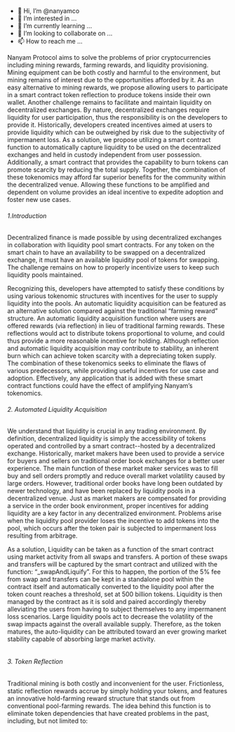 - 👋 Hi, I’m @nanyamco
- 👀 I’m interested in ...
- 🌱 I’m currently learning ...
- 💞️ I’m looking to collaborate on ...
- 📫 How to reach me ...

<!---
nanyamco/nanyamco is a ✨ special ✨ repository because its `README.md` (this file) appears on your GitHub profile.
You can click the Preview link to take a look at your changes.
--->
<p>Nanyam Protocol aims to solve the problems of prior cryptocurrencies including mining rewards, farming
rewards, and liquidity provisioning. Mining equipment can be both costly and harmful to the environment, but mining remains
of interest due to the opportunities afforded by it. As an easy alternative to mining rewards, we propose allowing users to
participate in a smart contract token reflection to produce tokens inside their own wallet. Another challenge remains to
facilitate and maintain liquidity on decentralized exchanges. By nature, decentralized exchanges require liquidity for user
participation, thus the responsibility is on the developers to provide it. Historically, developers created incentives aimed at
users to provide liquidity which can be outweighed by risk due to the subjectivity of impermanent loss. As a solution, we
propose utilizing a smart contract function to automatically capture liquidity to be used on the decentralized exchanges and
held in custody independent from user possession. Additionally, a smart contract that provides the capability to burn tokens
can promote scarcity by reducing the total supply. Together, the combination of these tokenomics may afford far superior
benefits for the community within the decentralized venue. Allowing these functions to be amplified and dependent on
volume provides an ideal incentive to expedite adoption and foster new use cases.
</p>
			<h6>1.Introduction</h6>
			<p>Decentralized finance is made possible by using decentralized exchanges in collaboration with liquidity pool smart
contracts. For any token on the smart chain to have an availability to be swapped on a decentralized exchange, it must have
an available liquidity pool of tokens for swapping. The challenge remains on how to properly incentivize users to keep such
liquidity pools maintained.
</p>
<p>Recognizing this, developers have attempted to satisfy these conditions by using various tokenomic structures with
incentives for the user to supply liquidity into the pools. An automatic liquidity acquisition can be featured as an alternative
solution compared against the traditional “farming reward” structure. An automatic liquidity acquisition function where users
are offered rewards (via reflection) in lieu of traditional farming rewards. These reflections would act to distribute tokens
proportional to volume, and could thus provide a more reasonable incentive for holding. Although reflection and automatic
liquidity acquisition may contribute to stability, an inherent burn which can achieve token scarcity with a depreciating token
supply. The combination of these tokenomics seeks to eliminate the flaws of various predecessors, while providing useful
incentives for use case and adoption. Effectively, any application that is added with these smart contract functions could
have the effect of amplifying Nanyam’s tokenomics.
</p>
<h6>2. Automated Liquidity Acquisition</h6>
<p>We understand that liquidity is crucial in any trading environment. By definition, decentralized liquidity is simply the
accessibility of tokens operated and controlled by a smart contract--hosted by a decentralized exchange. Historically, market
makers have been used to provide a service for buyers and sellers on traditional order book exchanges for a better user
experience. The main function of these market maker services was to fill buy and sell orders promptly and reduce overall
market volatility caused by large orders. However, traditional order books have long been outdated by newer technology,
and have been replaced by liquidity pools in a decentralized venue. Just as market makers are compensated for providing a
service in the order book environment, proper incentives for adding liquidity are a key factor in any decentralized
environment. Problems arise when the liquidity pool provider loses the incentive to add tokens into the pool, which occurs
after the token pair is subjected to impermanent loss resulting from arbitrage.
</p>
<p>As a solution, Liquidity can be taken as a function of the smart contract using market activity from all swaps and
transfers. A portion of these swaps and transfers will be captured by the smart contract and utilized with the function:
“_swapAndLiquify”. For this to happen, the portion of the 5% fee from swap and transfers can be kept in a standalone
pool within the contract itself and automatically converted to the liquidity pool after the token count reaches a threshold, set
at 500 billion tokens. Liquidity is then managed by the contract as it is sold and paired accordingly thereby alleviating the
users from having to subject themselves to any impermanent loss scenarios. Large liquidity pools act to decrease the
volatility of the swap impacts against the overall available supply. Therefore, as the token matures, the auto-liquidity can be
attributed toward an ever growing market stability capable of absorbing large market activity.
</p>
<img class="img-fluid" src="assets/img/blog/white1.png" alt="">
<h6>3. Token Reflection</h6>
<p>Traditional mining is both costly and inconvenient for the user. Frictionless, static reflection rewards accrue by
simply holding your tokens, and features an innovative hold-farming reward structure that stands out from conventional
pool-farming rewards. The idea behind this function is to eliminate token dependencies that have created problems in the
past, including, but not limited to:
</p>
